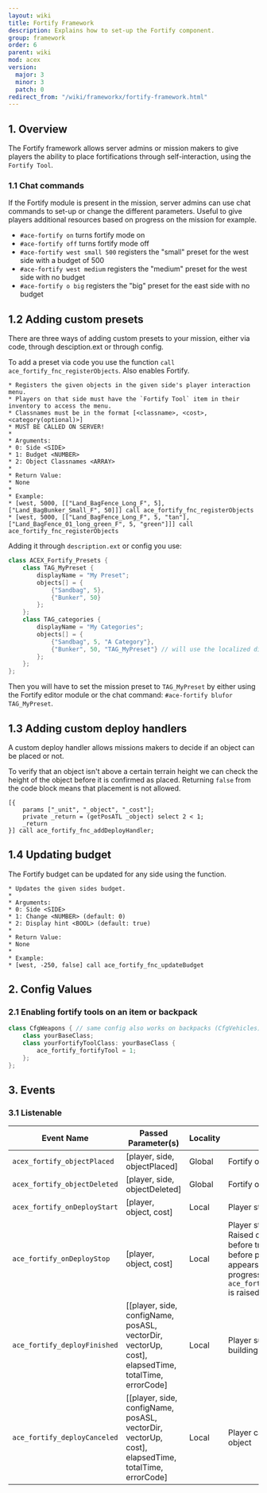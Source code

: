 ```yaml
---
layout: wiki
title: Fortify Framework
description: Explains how to set-up the Fortify component.
group: framework
order: 6
parent: wiki
mod: acex
version:
  major: 3
  minor: 3
  patch: 0
redirect_from: "/wiki/frameworkx/fortify-framework.html"
---
```


## 1. Overview

The Fortify framework allows server admins or mission makers to give players the ability to place fortifications through self-interaction, using the `Fortify Tool`.


### 1.1 Chat commands

If the Fortify module is present in the mission, server admins can use chat commands to set-up or change the different parameters. Useful to give players additional resources based on progress on the mission for example.

- `#ace-fortify on` turns fortify mode on
- `#ace-fortify off` turns fortify mode off
- `#ace-fortify west small 500` registers the "small" preset for the west side with a budget of 500
- `#ace-fortify west medium` registers the "medium" preset for the west side with no budget
- `#ace-fortify o big` registers the "big" preset for the east side with no budget

## 1.2 Adding custom presets

There are three ways of adding custom presets to your mission, either via code, through desciption.ext or through config.

To add a preset via code you use the function `call ace_fortify_fnc_registerObjects`. Also enables Fortify.

```sqf
* Registers the given objects in the given side's player interaction menu.
* Players on that side must have the `Fortify Tool` item in their inventory to access the menu.
* Classnames must be in the format [<classname>, <cost>, <category(optional)>]
* MUST BE CALLED ON SERVER!
*
* Arguments:
* 0: Side <SIDE>
* 1: Budget <NUMBER>
* 2: Object Classnames <ARRAY>
*
* Return Value:
* None
*
* Example:
* [west, 5000, [["Land_BagFence_Long_F", 5], ["Land_BagBunker_Small_F", 50]]] call ace_fortify_fnc_registerObjects
* [west, 5000, [["Land_BagFence_Long_F", 5, "tan"], ["Land_BagFence_01_long_green_F", 5, "green"]]] call ace_fortify_fnc_registerObjects
```

Adding it through `description.ext` or config you use:

```cpp
class ACEX_Fortify_Presets {
    class TAG_MyPreset {
        displayName = "My Preset";
        objects[] = {
            {"Sandbag", 5},
            {"Bunker", 50}
        };
    };
    class TAG_categories {
        displayName = "My Categories";
        objects[] = {
            {"Sandbag", 5, "A Category"},
            {"Bunker", 50, "TAG_MyPreset"} // will use the localized displayName of that preset ("My Preset")
        };
    };
};
 ```

Then you will have to set the mission preset to `TAG_MyPreset` by either using the Fortify editor module or the chat command: `#ace-fortify blufor TAG_MyPreset`.

## 1.3 Adding custom deploy handlers

A custom deploy handler allows missions makers to decide if an object can be placed or not.

To verify that an object isn't above a certain terrain height we can check the height of the object before it is confirmed as placed. Returning `false` from the code block means that placement is not allowed.

```sqf
[{
    params ["_unit", "_object", "_cost"];
    private _return = (getPosATL _object) select 2 < 1;
    _return
}] call ace_fortify_fnc_addDeployHandler;
```

## 1.4 Updating budget

The Fortify budget can be updated for any side using the function.

```sqf
* Updates the given sides budget.
*
* Arguments:
* 0: Side <SIDE>
* 1: Change <NUMBER> (default: 0)
* 2: Display hint <BOOL> (default: true)
*
* Return Value:
* None
*
* Example:
* [west, -250, false] call ace_fortify_fnc_updateBudget
```

## 2. Config Values

### 2.1 Enabling fortify tools on an item or backpack
```cpp
class CfgWeapons { // same config also works on backpacks (CfgVehicles)
    class yourBaseClass;
    class yourFortifyToolClass: yourBaseClass {
        ace_fortify_fortifyTool = 1;
    };
};
```


## 3. Events

### 3.1 Listenable

| Event Name | Passed Parameter(s) | Locality | Description |
| ---------- | ----------- | ------------------- | -------- |
| `acex_fortify_objectPlaced` | [player, side, objectPlaced] | Global | Fortify object placed |
| `acex_fortify_objectDeleted` | [player, side, objectDeleted] | Global | Fortify object deleted |
| `acex_fortify_onDeployStart` | [player, object, cost] | Local | Player starts placing object |
| `ace_fortify_onDeployStop` | [player, object, cost] | Local | Player stops placing object. Raised only if stopped before trying to place (= before progress bar appears). If it's during progress bar, only `ace_fortify_deployCanceled` is raised. |
| `ace_fortify_deployFinished` | [[player, side, configName, posASL, vectorDir, vectorUp, cost], elapsedTime, totalTime, errorCode] | Local | Player successfully finishes building object |
| `ace_fortify_deployCanceled` | [[player, side, configName, posASL, vectorDir, vectorUp, cost], elapsedTime, totalTime, errorCode] | Local | Player cancels building object |
